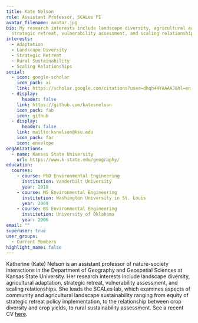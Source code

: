 ```yaml
---
title: Kate Nelson
role: Assistant Professor, SCALes PI
avatar_filename: avatar.jpg
bio: My research interests include landscape diversity, agricultural adaptation,
  strategic retreat, vulnerability assessment, and scaling relationships.
interests:
  - Adaptation
  - Landscape Diversity
  - Strategic Retreat
  - Rural Sustainability
  - Scaling Relationships
social:
  - icon: google-scholar
    icon_pack: ai
    link: https://scholar.google.com/citations?user=dhqh44YAAAAJ&hl=en
  - display:
      header: false
    link: https://github.com/katesnelson
    icon_pack: fab
    icon: github
  - display:
      header: false
    link: mailto:ksnelson@ksu.edu
    icon_pack: far
    icon: envelope
organizations:
  - name: Kansas State University
    url: https://www.k-state.edu/geography/
education:
  courses:
    - course: PhD Environmental Engineering
      institution: Vanderbilt University
      year: 2018
    - course: MS Environmental Engineering
      institution: Washington University in St. Louis
      year: 2009
    - course: BS Environmental Engineering
      institution: University of Oklahoma
      year: 2006
email: ""
superuser: true
user_groups:
  - Current Members
highlight_name: false
---
```

Katherine (Kate) Nelson is an assistant professor of nature-society interactions in the Department of Geography and Geospatial Sciences at Kansas State University. Her research interests include landscape diversity, agricultural adaptation, strategic retreat, vulnerability assessment, and scaling relationships. She leads the SCALes lab, which examines aspects of community and agricultural landscape sustainability ranging from equity of strategic retreat policy implementation, to the relationship between crop diversity and crop yields, to rural sustainability assessment. See a recent CV [here](https://github.com/katesnelson/SCALes-website/content/authors/admin/Katherine_Nelson_CV_Feb_2023.pdf).
